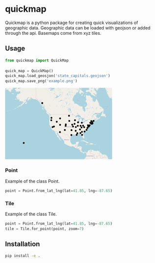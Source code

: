 # quickmap
Quickmap is a python package for creating quick visualizations of geographic data. Geographic data can be loaded with geojson or added through the api. Basemaps come from xyz tiles.

## Usage
```python
from quickmap import QuickMap

quick_map = QuickMap()
quick_map.load_geosjon('state_capitals.geojson')
quick_map.save_png('example.png')
```
![State Capitals Output](docs/imgs/state_capitals.png)

### Point
Example of the class Point.
```python
point = Point.from_lat_lng(lat=41.85, lng=-87.65)
```

### Tile
Example of the class Tile.
```python
point = Point.from_lat_lng(lat=41.85, lng=-87.65)
tile = Tile.for_point(point, zoom=7)
```

## Installation
```bash
pip install -e .

```

<style type="text/css">
    img {
        max-width: 350px;
    }
</style>